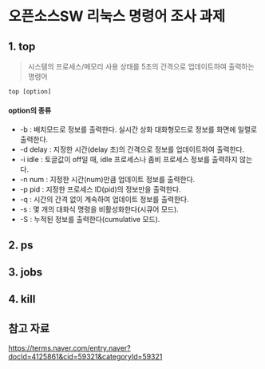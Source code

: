 # 오픈소스SW 리눅스 명령어 조사 과제

## 1. top
> 시스템의 프로세스/메모리 사용 상태를 5초의 간격으로 업데이트하여 출력하는 명령어

`top [option]`

#### option의 종류
- -b : 배치모드로 정보를 출력한다. 실시간 상화 대화형모드로 정보를 화면에 일렬로 출력한다.
- -d delay : 지정한 시간(delay 초)의 간격으로 정보를 업데이트하여 출력한다.
- -i idle : 토글값이 off일 때, idle 프로세스나 좀비 프로세스 정보를 출력하지 않는다.
- -n num : 지정한 시간(num)만큼 업데이트 정보를 출력한다.
- -p pid : 지정한 프로세스 ID(pid)의 정보만을 출력한다.
- -q : 시간의 간격 없이 계속하여 업데이트 정보를 출력한다.
- -s : 몇 개의 대화식 명령을 비활성화한다(시큐어 모드).
- -S : 누적된 정보를 출력한다(cumulative 모드).


## 2. ps
> 

## 3. jobs
> 

## 4. kill
> 

## 참고 자료

<https://terms.naver.com/entry.naver?docId=4125861&cid=59321&categoryId=59321>
